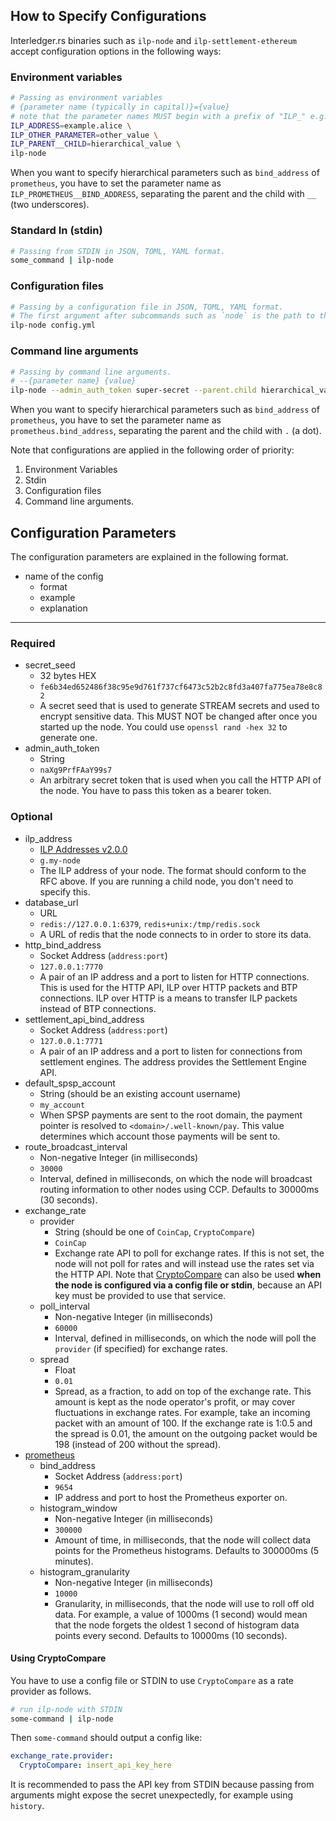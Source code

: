 ## How to Specify Configurations

Interledger.rs binaries such as `ilp-node` and `ilp-settlement-ethereum` accept configuration options in the following ways:

### Environment variables

```bash #
# Passing as environment variables
# {parameter name (typically in capital)}={value}
# note that the parameter names MUST begin with a prefix of "ILP_" e.g. ILP_SECRET_SEED
ILP_ADDRESS=example.alice \
ILP_OTHER_PARAMETER=other_value \
ILP_PARENT__CHILD=hierarchical_value \
ilp-node
```

When you want to specify hierarchical parameters such as `bind_address` of `prometheus`, you have to set the parameter name as `ILP_PROMETHEUS__BIND_ADDRESS`, separating the parent and the child with `__` (two underscores). 

### Standard In (stdin)

```bash #
# Passing from STDIN in JSON, TOML, YAML format.
some_command | ilp-node
```

### Configuration files

```bash #
# Passing by a configuration file in JSON, TOML, YAML format.
# The first argument after subcommands such as `node` is the path to the configuration file.
ilp-node config.yml
```

### Command line arguments

```bash #
# Passing by command line arguments.
# --{parameter name} {value}
ilp-node --admin_auth_token super-secret --parent.child hierarchical_value
```

When you want to specify hierarchical parameters such as `bind_address` of `prometheus`, you have to set the parameter name as `prometheus.bind_address`, separating the parent and the child with `.` (a dot). 

Note that configurations are applied in the following order of priority:
1. Environment Variables
1. Stdin
1. Configuration files
1. Command line arguments.

## Configuration Parameters

The configuration parameters are explained in the following format.

- name of the config
    - format
    - example
    - explanation

---

### Required

- secret_seed
    - 32 bytes HEX
    - `fe6b34ed652486f38c95e9d761f737cf6473c52b2c8fd3a407fa775ea78e8c82`
    - A secret seed that is used to generate STREAM secrets and used to encrypt sensitive data. This MUST NOT be changed after once you started up the node. You could use `openssl rand -hex 32` to generate one.
- admin_auth_token
    - String
    - `naXg9PrfFAaY99s7`
    - An arbitrary secret token that is used when you call the HTTP API of the node. You have to pass this token as a bearer token.

### Optional

- ilp_address
    - [ILP Addresses v2.0.0](https://github.com/interledger/rfcs/blob/master/0015-ilp-addresses/0015-ilp-addresses.md)
    - `g.my-node`
    - The ILP address of your node. The format should conform to the RFC above. If you are running a child node, you don't need to specify this.
- database_url
    - URL
    - `redis://127.0.0.1:6379`, `redis+unix:/tmp/redis.sock`
    - A URL of redis that the node connects to in order to store its data.
- http_bind_address
    - Socket Address (`address:port`)
    - `127.0.0.1:7770`
    - A pair of an IP address and a port to listen for HTTP connections. This is used for the HTTP API, ILP over HTTP packets and BTP connections. ILP over HTTP is a means to transfer ILP packets instead of BTP connections.
- settlement_api_bind_address
    - Socket Address (`address:port`)
    - `127.0.0.1:7771`
    - A pair of an IP address and a port to listen for connections from settlement engines. The address provides the Settlement Engine API.
- default_spsp_account
    - String (should be an existing account username)
    - `my_account`
    - When SPSP payments are sent to the root domain, the payment pointer is resolved to `<domain>/.well-known/pay`. This value determines which account those payments will be sent to.
- route_broadcast_interval
    - Non-negative Integer (in milliseconds)
    - `30000`
    - Interval, defined in milliseconds, on which the node will broadcast routing information to other nodes using CCP. Defaults to 30000ms (30 seconds).
- exchange_rate
    - provider
        - String (should be one of `CoinCap`, `CryptoCompare`)
        - `CoinCap`
        - Exchange rate API to poll for exchange rates. If this is not set, the node will not poll for rates and will instead use the rates set via the HTTP API. Note that [CryptoCompare](#using-cryptocompare) can also be used **when the node is configured via a config file or stdin**, because an API key must be provided to use that service.
    - poll_interval
        - Non-negative Integer (in milliseconds)
        - `60000`
        - Interval, defined in milliseconds, on which the node will poll the `provider` (if specified) for exchange rates.
    - spread
        - Float
        - `0.01`
        - Spread, as a fraction, to add on top of the exchange rate. This amount is kept as the node operator's profit, or may cover fluctuations in exchange rates. For example, take an incoming packet with an amount of 100. If the exchange rate is 1:0.5 and the spread is 0.01, the amount on the outgoing packet would be 198 (instead of 200 without the spread).
- [prometheus](https://prometheus.io/)
    - bind_address
        - Socket Address (`address:port`)
        - `9654`
        - IP address and port to host the Prometheus exporter on.
    - histogram_window
        - Non-negative Integer (in milliseconds)
        - `300000`
        - Amount of time, in milliseconds, that the node will collect data points for the Prometheus histograms. Defaults to 300000ms (5 minutes).
    - histogram_granularity
        - Non-negative Integer (in milliseconds)
        - `10000`
        - Granularity, in milliseconds, that the node will use to roll off old data. For example, a value of 1000ms (1 second) would mean that the node forgets the oldest 1 second of histogram data points every second. Defaults to 10000ms (10 seconds).

#### Using CryptoCompare 

You have to use a config file or STDIN to use `CryptoCompare` as a rate provider as follows.

```bash #
# run ilp-node with STDIN
some-command | ilp-node
```

Then `some-command` should output a config like:

```yaml
exchange_rate.provider:
  CryptoCompare: insert_api_key_here
```

It is recommended to pass the API key from STDIN because passing from arguments might expose the secret unexpectedly, for example using `history`.
